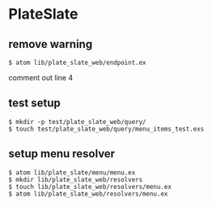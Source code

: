 # PlateSlate

## remove warning
```
$ atom lib/plate_slate_web/endpoint.ex
```
comment out line 4

## test setup
```
$ mkdir -p test/plate_slate_web/query/
$ touch test/plate_slate_web/query/menu_items_test.exs
```

## setup menu resolver
```
$ atom lib/plate_slate/menu/menu.ex
$ mkdir lib/plate_slate_web/resolvers
$ touch lib/plate_slate_web/resolvers/menu.ex
$ atom lib/plate_slate_web/resolvers/menu.ex
```
